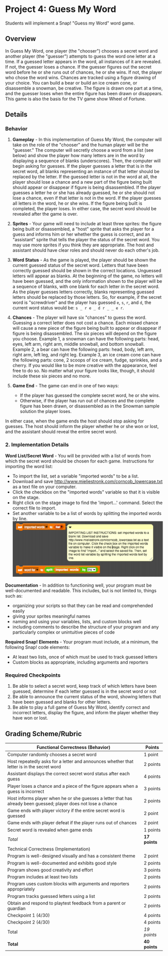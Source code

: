 # Project 4: Guess My Word

Students will implement a Snap! "Guess my Word" word game.

## Overview

In Guess My Word, one player (the "chooser") chooses a secret word and another player (the "guesser") attempts to guess the word one letter at a time.  If a guessed letter appears in the word, all instances of it are revealed.  If not, the guesser loses a chance.  If the guesser figures out the secret word before he or she runs out of chances, he or she wins.  If not, the player who chose the word wins.  Chances are tracked using a figure drawing of your choice. You can build a bear or build an ice cream cone, or disassemble a snowman, be creative.  The figure is drawn one part at a time, and the guesser loses when the entire figure has been drawn or disappears. This game is also the basis for the TV game show Wheel of Fortune.

## Details

### Behavior

1. **Gameplay** - In this implementation of Guess My Word, the computer will take on the role of the "chooser" and the human player will be the "guesser."  The computer will secretly choose a word from a list (see below) and show the player how many letters are in the word by displaying a sequence of blanks (underscores).  Then, the computer will begin asking for guesses.  If the player guesses a letter that is in the secret word, all blanks representing an instance of that letter should be replaced by the letter.  If the guessed letter is not in the word at all, the player should lose a chance and a new part of the figure being built should appear or disappear if figure is being disassembled.  If the player guesses a letter he or she has already guessed, he or she should not lose a chance, even if that letter is not in the word.  If the player guesses all letters in the word, he or she wins.  If the figure being built is completed, the player loses.  In either case, the secret word should be revealed after the game is over.

2. **Sprites** - Your game will need to include at least three sprites: the figure being built or disassembled, a "host" sprite that asks the player for a guess and informs him or her whether the guess is correct, and an "assistant" sprite that tells the player the status of the secret word.  You may use more sprites if you think they are appropriate. The host and assistant should have clear roles and should never do each other's job.

3. **Word Status** - As the game is played, the player should be shown the current guessed status of the secret word.  Letters that have been correctly guessed should be shown in the correct locations.  Unguessed letters will appear as blanks.  At the beginning of the game, no letters will have been guessed, and the only information shown to the player will be a sequence of blanks, with one blank for each letter in the secret word.  As the player guesses letters correctly, blanks representing guessed letters should be replaced by those letters.  So, for example, if the secret word is "screwdriver" and the player has guessed `e`, `s`, `r`, and `d`, the current word status would be: `s _ r e _ d r _ _ e r`.

4. **Chances** - The player will have six "chances" to guess the word.  Guessing a correct letter does not cost a chance.  Each missed chance will cause a new piece of the figure being built to appear or disappear if figure is being disassembled. The six pieces will depend on the  figure you choose.  Example 1, a snowman can have the following parts: head, eyes, left arm, right arm, middle snowball, and bottom snowball.  Example 2, a bear can have the following parts: head, body, left arm, right arm, left leg, and right leg.  Example 3, an ice cream cone can have the following parts: cone, 2 scoops of ice cream, fudge, sprinkles, and a cherry. If you would like to be more creative with the appearance, feel free to do so.  No matter what your figure looks like, though, it should include these six pieces and no more.

5. **Game End** - The game can end in one of two ways:

    * If the player has guessed the complete secret word, he or she wins.
    * Otherwise, if the player has run out of chances and the complete figure has been drawn, or disassembled as in the Snowman sample solution the player loses.

In either case, when the game ends the host should stop asking for guesses.  The host should inform the player whether he or she won or lost, and the assistant should reveal the entire secret word.

### 2. Implementation Details

**Word List/Secret Word** - You will be provided with a list of words from which the secret word should be chosen for each game.  Instructions for importing the word list:

* To import the list, set a variable "imported words" to be a list.
* Download and save http://www.mieliestronk.com/corncob_lowercase.txt as a text file on your computer.
* Click the checkbox on the "imported words" variable so that it is visible on the stage.
* Right click on the stage image to find the 'import...' command. Select the correct file to import.
* Set another variable to be a list of words by splitting the imported words by line.
    ![Importing List Instructions](importingListInstructions.PNG)

**Documentation** - In addition to functioning well, your program must be well-documented and readable.  This includes, but is not limited to, things such as:

* organizing your scripts so that they can be read and comprehended easily
* giving  your sprites meaningful names
* naming and using your variables, lists, and custom blocks well
* including comments to describe the structure of your program and any particularly complex or unintuitive pieces of code

**Required Snap! Elements** - Your program must include, at a minimum, the following Snap! code elements:

* At least two lists, once of which must be used to track guessed letters
* Custom blocks as appropriate, including arguments and reporters

### Required Checkpoints

1. Be able to select a secret word, keep track of which letters have been guessed, determine if each letter guessed is in the secret word or not
2. Be able to  announce the current status of the word, showing letters that have been guessed and blanks for other letters.
3. Be able to play a full game of Guess My Word, identify correct and incorrect letters, display the figure, and inform the player whether they have won or lost.

## Grading Scheme/Rubric

| Functional Correctness (Behavior) | Points |
| ---------------------- | ---------- |
| Computer randomly chooses a secret word  | 1 point    |
| Host repeatedly asks for a letter and announces whether that letter is in the secret word | 2 points  |
| Assistant displays the correct secret word status after each guess | 4 points |
| Player loses a chance and a piece of the figure appears when a guess is incorrect | 3 points |
| Host informs player when he or she guesses a letter that has already been guessed; player does not lose a chance | 2 points  |
| Game ends with player victory if the entire secret word is guessed | 2 point |
| Game ends with player defeat if the player runs out of chances | 2 point |
| Secret word is revealed when game ends | 1 points |
| _Total_ | __17  points__ |
| Technical Correctness (Implementation) |            |
| Program is well-designed visually and has a consistent theme | 2 point |
| Program is well-documented and exhibits good style | 2 points  |
| Program shows good creativity and effort | 3 points |
| Program includes at least two lists | 2 points |
| Program uses custom blocks with arguments and reporters appropriately | 2 points |
| Program tracks guessed letters using a list | 2 points |
| Obtain and respond to playtest feedback from a parent or guardian  | 2 points   |
| Checkpoint 1 (4/30) | 4 points |
| Checkpoint 2 (4/30) | 4 points  |
| Total  | _19 points_ |
| **Total**  | **40 points** |
